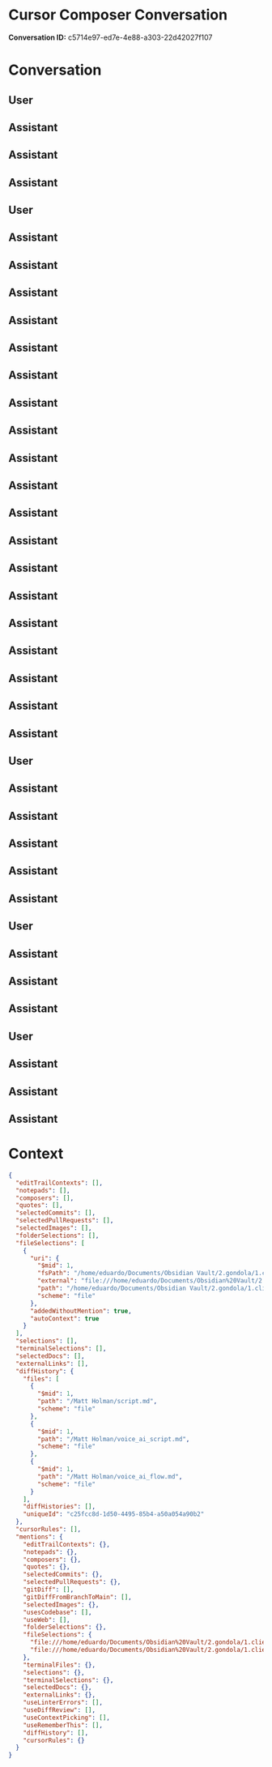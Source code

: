 # Cursor Composer Conversation

**Conversation ID:** c5714e97-ed7e-4e88-a303-22d42027f107

# Conversation

## User



## Assistant



## Assistant



## Assistant



## User



## Assistant



## Assistant



## Assistant



## Assistant



## Assistant



## Assistant



## Assistant



## Assistant



## Assistant



## Assistant



## Assistant



## Assistant



## Assistant



## Assistant



## Assistant



## Assistant



## Assistant



## Assistant



## Assistant



## User



## Assistant



## Assistant



## Assistant



## Assistant



## Assistant



## User



## Assistant



## Assistant



## Assistant



## User



## Assistant



## Assistant



## Assistant



# Context

```json
{
  "editTrailContexts": [],
  "notepads": [],
  "composers": [],
  "quotes": [],
  "selectedCommits": [],
  "selectedPullRequests": [],
  "selectedImages": [],
  "folderSelections": [],
  "fileSelections": [
    {
      "uri": {
        "$mid": 1,
        "fsPath": "/home/eduardo/Documents/Obsidian Vault/2.gondola/1.clients/linar/clients/cripps/Matt Holman/script.md",
        "external": "file:///home/eduardo/Documents/Obsidian%20Vault/2.gondola/1.clients/linar/clients/cripps/Matt%20Holman/script.md",
        "path": "/home/eduardo/Documents/Obsidian Vault/2.gondola/1.clients/linar/clients/cripps/Matt Holman/script.md",
        "scheme": "file"
      },
      "addedWithoutMention": true,
      "autoContext": true
    }
  ],
  "selections": [],
  "terminalSelections": [],
  "selectedDocs": [],
  "externalLinks": [],
  "diffHistory": {
    "files": [
      {
        "$mid": 1,
        "path": "/Matt Holman/script.md",
        "scheme": "file"
      },
      {
        "$mid": 1,
        "path": "/Matt Holman/voice_ai_script.md",
        "scheme": "file"
      },
      {
        "$mid": 1,
        "path": "/Matt Holman/voice_ai_flow.md",
        "scheme": "file"
      }
    ],
    "diffHistories": [],
    "uniqueId": "c25fcc8d-1d50-4495-85b4-a50a054a90b2"
  },
  "cursorRules": [],
  "mentions": {
    "editTrailContexts": {},
    "notepads": {},
    "composers": {},
    "quotes": {},
    "selectedCommits": {},
    "selectedPullRequests": {},
    "gitDiff": [],
    "gitDiffFromBranchToMain": [],
    "selectedImages": {},
    "usesCodebase": [],
    "useWeb": [],
    "folderSelections": {},
    "fileSelections": {
      "file:///home/eduardo/Documents/Obsidian%20Vault/2.gondola/1.clients/linar/clients/cripps/Matt%20Holman/script.md": [],
      "file:///home/eduardo/Documents/Obsidian%20Vault/2.gondola/1.clients/linar/clients/cripps/Matt%20Holman/voice_ai_script.md": []
    },
    "terminalFiles": {},
    "selections": {},
    "terminalSelections": {},
    "selectedDocs": {},
    "externalLinks": {},
    "useLinterErrors": [],
    "useDiffReview": [],
    "useContextPicking": [],
    "useRememberThis": [],
    "diffHistory": [],
    "cursorRules": {}
  }
}
```

